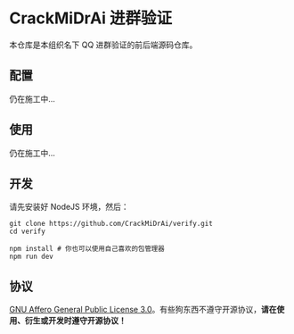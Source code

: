 # CrackMiDrAi 进群验证

本仓库是本组织名下 QQ 进群验证的前后端源码仓库。

## 配置

仍在施工中...

## 使用

仍在施工中...

## 开发

请先安装好 NodeJS 环境，然后：

```shell
git clone https://github.com/CrackMiDrAi/verify.git
cd verify

npm install # 你也可以使用自己喜欢的包管理器
npm run dev
```

## 协议

[GNU Affero General Public License 3.0](https://www.gnu.org/licenses/agpl-3.0)。有些狗东西不遵守开源协议，**请在使用、衍生或开发时遵守开源协议！**